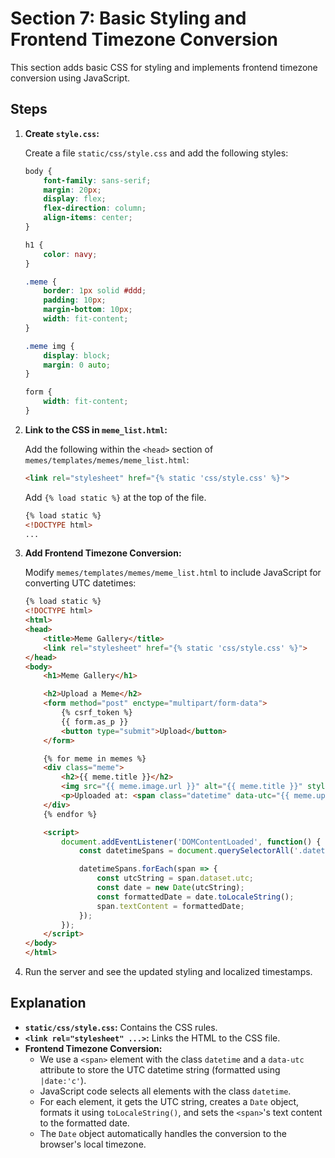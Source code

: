 # Section 7: Basic Styling and Frontend Timezone Conversion

This section adds basic CSS for styling and implements frontend timezone conversion using JavaScript.

## Steps

1.  **Create `style.css`:**

    Create a file `static/css/style.css` and add the following styles:

    ```css
    body {
        font-family: sans-serif;
        margin: 20px;
        display: flex;
        flex-direction: column;
        align-items: center;
    }

    h1 {
        color: navy;
    }

    .meme {
        border: 1px solid #ddd;
        padding: 10px;
        margin-bottom: 10px;
        width: fit-content;
    }

    .meme img {
        display: block;  
        margin: 0 auto; 
    }

    form {
        width: fit-content;
    }
    ```

2.  **Link to the CSS in `meme_list.html`:**

    Add the following within the `<head>` section of `memes/templates/memes/meme_list.html`:

    ```html
    <link rel="stylesheet" href="{% static 'css/style.css' %}">
    ```
    Add `{% load static %}` at the top of the file.

    ```html
    {% load static %}
    <!DOCTYPE html>
    ...
    ```

3.  **Add Frontend Timezone Conversion:**

    Modify `memes/templates/memes/meme_list.html` to include JavaScript for converting UTC datetimes:

    ```html
    {% load static %}
    <!DOCTYPE html>
    <html>
    <head>
        <title>Meme Gallery</title>
        <link rel="stylesheet" href="{% static 'css/style.css' %}">
    </head>
    <body>
        <h1>Meme Gallery</h1>

        <h2>Upload a Meme</h2>
        <form method="post" enctype="multipart/form-data">
            {% csrf_token %}
            {{ form.as_p }}
            <button type="submit">Upload</button>
        </form>

        {% for meme in memes %}
        <div class="meme">
            <h2>{{ meme.title }}</h2>
            <img src="{{ meme.image.url }}" alt="{{ meme.title }}" style="max-width: 400px;">
            <p>Uploaded at: <span class="datetime" data-utc="{{ meme.uploaded_at|date:'c' }}"></span></p>
        </div>
        {% endfor %}

        <script>
            document.addEventListener('DOMContentLoaded', function() {
                const datetimeSpans = document.querySelectorAll('.datetime');

                datetimeSpans.forEach(span => {
                    const utcString = span.dataset.utc;
                    const date = new Date(utcString);
                    const formattedDate = date.toLocaleString();
                    span.textContent = formattedDate;
                });
            });
        </script>
    </body>
    </html>
    ```

5.  Run the server and see the updated styling and localized timestamps.

## Explanation

*   **`static/css/style.css`:** Contains the CSS rules.
*   **`<link rel="stylesheet" ...>`:** Links the HTML to the CSS file.
*   **Frontend Timezone Conversion:**
    *   We use a `<span>` element with the class `datetime` and a `data-utc` attribute to store the UTC datetime string (formatted using `|date:'c'`).
    *   JavaScript code selects all elements with the class `datetime`.
    *   For each element, it gets the UTC string, creates a `Date` object, formats it using `toLocaleString()`, and sets the `<span>`'s text content to the formatted date.
    *   The `Date` object automatically handles the conversion to the browser's local timezone.